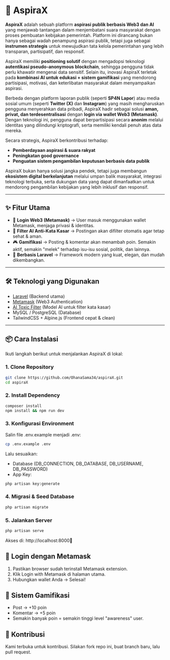 <!-- <p align="center"><a href="https://laravel.com" target="_blank"><img src="https://raw.githubusercontent.com/laravel/art/master/logo-lockup/5%20SVG/2%20CMYK/1%20Full%20Color/laravel-logolockup-cmyk-red.svg" width="400" alt="Laravel Logo"></a></p>

<p align="center">
<a href="https://github.com/fadil-efdika/aspiraX/actions"><img src="https://img.shields.io/github/actions/workflow/status/fadil-efdika/aspiraX/laravel.yml?branch=main" alt="Build Status"></a>
<a href="https://packagist.org/packages/laravel/framework"><img src="https://img.shields.io/packagist/v/laravel/framework" alt="Laravel Version"></a>
<a href="https://img.shields.io/badge/web3-enabled-blue" alt="Web3"></a>
<a href="https://img.shields.io/badge/license-MIT-green" alt="License"></a>
</p> -->

# 🚀 AspiraX

**AspiraX** adalah sebuah platform **aspirasi publik berbasis Web3 dan AI** yang menjawab tantangan dalam menjembatani suara masyarakat dengan proses pembuatan kebijakan pemerintah. Platform ini dirancang bukan hanya sebagai wadah penampung aspirasi publik, tetapi juga sebagai **instrumen strategis** untuk mewujudkan tata kelola pemerintahan yang lebih transparan, partisipatif, dan responsif.  

AspiraX memiliki **positioning solutif** dengan mengadopsi teknologi **autentikasi pseudo-anonymous blockchain**, sehingga pengguna tidak perlu khawatir mengenai data sensitif. Selain itu, inovasi AspiraX terletak pada **kombinasi AI untuk edukasi + sistem gamifikasi** yang mendorong partisipasi, motivasi, dan keterlibatan masyarakat dalam menyampaikan aspirasi.  

Berbeda dengan platform laporan publik (seperti **SP4N Lapor**) atau media sosial umum (seperti **Twitter (X)** dan **Instagram**) yang masih mengharuskan pengguna menyerahkan data pribadi, AspiraX hadir sebagai solusi **aman, privat, dan terdesentralisasi** dengan **login via wallet Web3 (Metamask)**. Dengan teknologi ini, pengguna dapat berpartisipasi secara **anonim** melalui identitas yang dilindungi kriptografi, serta memiliki kendali penuh atas data mereka.  

Secara strategis, AspiraX berkontribusi terhadap:
- **Pemberdayaan aspirasi & suara rakyat**  
- **Peningkatan good governance**  
- **Penguatan sistem pengambilan keputusan berbasis data publik**  

AspiraX bukan hanya solusi jangka pendek, tetapi juga membangun **ekosistem digital berkelanjutan** melalui umpan balik masyarakat, integrasi teknologi terbuka, serta dukungan data yang dapat dimanfaatkan untuk mendorong pengambilan kebijakan yang lebih inklusif dan responsif.  

---

## ✨ Fitur Utama

- 🔑 **Login Web3 (Metamask)** → User masuk menggunakan wallet Metamask, menjaga privasi & identitas.  
- 🤖 **Filter AI Anti-Kata Kasar** → Postingan akan difilter otomatis agar tetap sehat & aman.  
- 🎮 **Gamifikasi** → Posting & komentar akan menambah poin. Semakin aktif, semakin "melek" terhadap isu-isu sosial, politik, dan lainnya.  
- 🧩 **Berbasis Laravel** → Framework modern yang kuat, elegan, dan mudah dikembangkan.  

---

## 🛠️ Teknologi yang Digunakan
- [Laravel](https://laravel.com/) (Backend utama)  
- [Metamask](https://metamask.io/) (Web3 Authentication)  
- [AI Toxic Filter](https://huggingface.co/) (Model AI untuk filter kata kasar)  
- MySQL / PostgreSQL (Database)  
- TailwindCSS + Alpine.js (Frontend cepat & clean)  

---

## 📦 Cara Instalasi

Ikuti langkah berikut untuk menjalankan AspiraX di lokal:

### 1. Clone Repository
```bash
git clone https://github.com/OhanaSama34/aspiraX.git
cd aspiraX
```
### 2. Install Dependency
```bash
composer install
npm install && npm run dev
```

### 3. Konfigurasi Environment
Salin file .env.example menjadi .env:
```bash
cp .env.example .env
```

Lalu sesuaikan:

* Database (DB_CONNECTION, DB_DATABASE, DB_USERNAME, DB_PASSWORD)
* App Key:
```bash
php artisan key:generate
```

### 4. Migrasi & Seed Database
```bash
php artisan migrate
```

### 5. Jalankan Server
```bash
php artisan serve
```

Akses di: http://localhost:8000🚀


## 🔐 Login dengan Metamask

1. Pastikan browser sudah terinstall Metamask extension.
2. Klik Login with Metamask di halaman utama.
3. Hubungkan wallet Anda → Selesai!

## 🎯 Sistem Gamifikasi
* Post → +10 poin
* Komentar → +5 poin
* Semakin banyak poin = semakin tinggi level "awareness" user.

## 🤝 Kontribusi
Kami terbuka untuk kontribusi.
Silakan fork repo ini, buat branch baru, lalu pull request.
